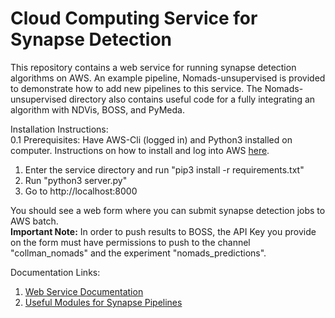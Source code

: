 # Cloud Computing Service for Synapse Detection
This repository contains a web service for running synapse detection algorithms on AWS. An example pipeline, Nomads-unsupervised is provided to demonstrate how to add new pipelines to this service. The Nomads-unsupervised directory also contains useful code for a fully integrating an algorithm with NDVis, BOSS, and PyMeda.

Installation Instructions:  
0.1 Prerequisites: Have AWS-Cli (logged in) and Python3 installed on computer. Instructions on how to install and log into AWS [here](https://docs.aws.amazon.com/cli/latest/userguide/installing.html).
1. Enter the service directory and run "pip3 install -r requirements.txt"
2. Run "python3 server.py"
3. Go to http://localhost:8000

You should see a web form where you can submit synapse detection jobs to AWS batch.  
**Important Note:** In order to push results to BOSS, the API Key you provide on the form must have permissions to push to the channel "collman_nomads" and the experiment "nomads_predictions".

Documentation Links:
1. [Web Service Documentation](https://nbviewer.jupyter.org/github/neurodata-nomads/nomads_cloud/blob/master/docs/Web%20Service%20Documentation.ipynb)
2. [Useful Modules for Synapse Pipelines](https://nbviewer.jupyter.org/github/neurodata-nomads/nomads_cloud/blob/master/docs/Useful%20Modules%20for%20Synapse%20Pipelines.ipynb)




